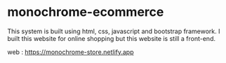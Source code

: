 # monochrome-ecommerce
This system is built using html, css, javascript and bootstrap framework. I built this website for online shopping but this website is still a front-end.

web : https://monochrome-store.netlify.app
